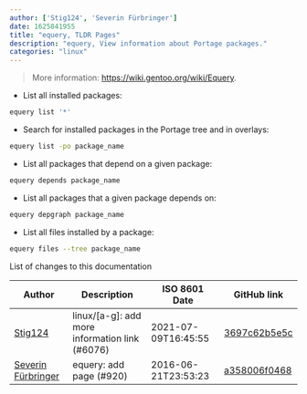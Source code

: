 ```yaml
---
author: ['Stig124', 'Severin Fürbringer']
date: 1625841955
title: "equery, TLDR Pages"
description: "equery, View information about Portage packages."
categories: "linux"
---
```

> More information: <https://wiki.gentoo.org/wiki/Equery>.

- List all installed packages:

```bash
equery list '*'
```

- Search for installed packages in the Portage tree and in overlays:

```bash
equery list -po package_name
```

- List all packages that depend on a given package:

```bash
equery depends package_name
```

- List all packages that a given package depends on:

```bash
equery depgraph package_name
```

- List all files installed by a package:

```bash
equery files --tree package_name
```
List of changes to this documentation


Author | Description | ISO 8601 Date | GitHub link
------|-----|-----|-----
[Stig124](mailto:stigpro@outlook.fr) | linux/[a-g]: add more information link (#6076) | 2021-07-09T16:45:55 | [3697c62b5e5c](https://github.com/tldr-pages/tldr/commit/3697c62b5e5cd9bae7a99c591cb81d1ddcfbf792)
[Severin Fürbringer](mailto:severin@protonmail.ch) | equery: add page (#920) | 2016-06-21T23:53:23 | [a358006f0468](https://github.com/tldr-pages/tldr/commit/a358006f0468b5941858128801bacfd4ae88bf68)

